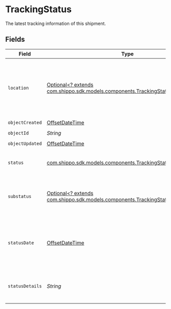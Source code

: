 # TrackingStatus

The latest tracking information of this shipment.


## Fields

| Field                                                                                                                                    | Type                                                                                                                                     | Required                                                                                                                                 | Description                                                                                                                              | Example                                                                                                                                  |
| ---------------------------------------------------------------------------------------------------------------------------------------- | ---------------------------------------------------------------------------------------------------------------------------------------- | ---------------------------------------------------------------------------------------------------------------------------------------- | ---------------------------------------------------------------------------------------------------------------------------------------- | ---------------------------------------------------------------------------------------------------------------------------------------- |
| `location`                                                                                                                               | [Optional<? extends com.shippo.sdk.models.components.TrackingStatusLocationBase>](../../models/components/TrackingStatusLocationBase.md) | :heavy_minus_sign:                                                                                                                       | An object containing zip, city, state and country information of the tracking event.                                                     |                                                                                                                                          |
| `objectCreated`                                                                                                                          | [OffsetDateTime](https://docs.oracle.com/javase/8/docs/api/java/time/OffsetDateTime.html)                                                | :heavy_check_mark:                                                                                                                       | N/A                                                                                                                                      |                                                                                                                                          |
| `objectId`                                                                                                                               | *String*                                                                                                                                 | :heavy_check_mark:                                                                                                                       | N/A                                                                                                                                      |                                                                                                                                          |
| `objectUpdated`                                                                                                                          | [OffsetDateTime](https://docs.oracle.com/javase/8/docs/api/java/time/OffsetDateTime.html)                                                | :heavy_check_mark:                                                                                                                       | N/A                                                                                                                                      |                                                                                                                                          |
| `status`                                                                                                                                 | [com.shippo.sdk.models.components.TrackingStatusEnum](../../models/components/TrackingStatusEnum.md)                                     | :heavy_check_mark:                                                                                                                       | Indicates the high level status of the shipment.                                                                                         | DELIVERED                                                                                                                                |
| `substatus`                                                                                                                              | [Optional<? extends com.shippo.sdk.models.components.TrackingStatusSubstatus>](../../models/components/TrackingStatusSubstatus.md)       | :heavy_minus_sign:                                                                                                                       | A finer-grained classification of the tracking event.                                                                                    |                                                                                                                                          |
| `statusDate`                                                                                                                             | [OffsetDateTime](https://docs.oracle.com/javase/8/docs/api/java/time/OffsetDateTime.html)                                                | :heavy_minus_sign:                                                                                                                       | Date and time when the carrier scanned this tracking event. This is displayed in UTC.                                                    | 2016-07-23T00:00:00Z                                                                                                                     |
| `statusDetails`                                                                                                                          | *String*                                                                                                                                 | :heavy_check_mark:                                                                                                                       | The human-readable description of the status.                                                                                            | Your shipment has been delivered at the destination mailbox.                                                                             |